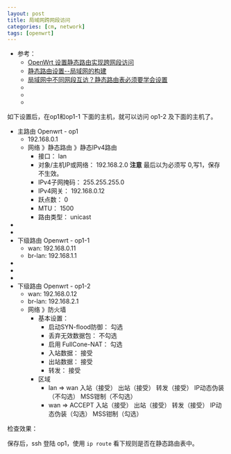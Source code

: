 ```yaml
---
layout: post
title: 局域网跨网段访问
categories: [cm, network]
tags: [openwrt]
---
```


* 参考： 
    * [OpenWrt 设置静态路由实现跨网段访问](https://hexo.aragon.wang/2019/08/26/OpenWrt-%E8%AE%BE%E7%BD%AE%E9%9D%99%E6%80%81%E8%B7%AF%E7%94%B1%E5%AE%9E%E7%8E%B0%E8%B7%A8%E7%BD%91%E6%AE%B5%E8%AE%BF%E9%97%AE/)
    * [静态路由设置--局域网的构建](https://blog.csdn.net/dansam/article/details/86696437)
    * [局域网中不同网段互访？静态路由表必须要学会设置](https://www.sohu.com/a/117701878_465665)
    * []()
    * []()
    * []()


如下设置后，在op1和op1-1 下面的主机，就可以访问 op1-2 及下面的主机了。

* 主路由 Openwrt - op1
    * 192.168.0.1
    * 网络 》静态路由 》静态IPv4路由
        * 接口： lan
        * 对象/主机IP或网络： 192.168.2.0    **注意** 最后以为必须写 0,写1，保存不生效。
        * IPv4子网掩码： 255.255.255.0
        * IPv4网关： 192.168.0.12
        * 跃点数： 0
        * MTU： 1500
        * 路由类型： unicast
* 
* 
* 下级路由 Openwrt - op1-1
    * wan: 192.168.0.11
    * br-lan: 192.168.1.1
* 
* 
* 
* 下级路由 Openwrt - op1-2
    * wan: 192.168.0.12
    * br-lan: 192.168.2.1
    * 网络 》防火墙
        * 基本设置： 
            * 启动SYN-flood防御： 勾选
            * 丢弃无效数据包： 不勾选
            * 启用 FullCone-NAT： 勾选
            * 入站数据： 接受
            * 出站数据： 接受
            * 转发： 接受
        * 区域
            * lan => wan  入站（接受）  出站（接受）  转发（接受）  IP动态伪装（不勾选）  MSS钳制（不勾选）
            * wan => ACCEPT 入站（接受）  出站（接受）  转发（接受）  IP动态伪装（勾选）  MSS钳制（勾选）


检查效果：

保存后，ssh 登陆 op1，使用 `ip route` 看下规则是否在静态路由表中。

